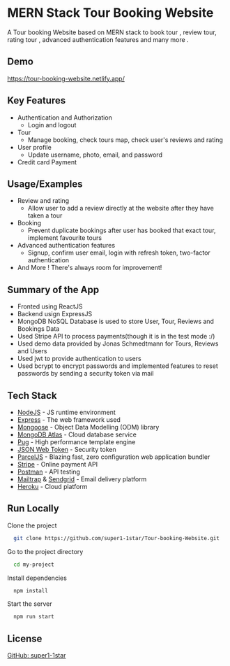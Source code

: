 
# MERN Stack Tour Booking Website

A Tour booking Website based on MERN stack to book tour , review tour, rating tour , advanced authentication features and many more .

## Demo
https://tour-booking-website.netlify.app/

## Key Features

* Authentication and Authorization
  - Login and logout
* Tour
  - Manage booking, check tours map, check user's reviews and rating
* User profile
  - Update username, photo, email, and password
* Credit card Payment
## Usage/Examples

* Review and rating
  - Allow user to add a review directly at the website after they have taken a tour
* Booking
  - Prevent duplicate bookings after user has booked that exact tour, implement favourite tours
* Advanced authentication features
  - Signup, confirm user email, login with refresh token, two-factor authentication
* And More ! There's always room for improvement!

## Summary of the App

- Fronted using ReactJS
- Backend usign ExpressJS
- MongoDB NoSQL Database is used to store User, Tour, Reviews and Bookings Data
- Used Stripe API to process payments(though it is in the test mode :/)
- Used demo data provided by Jonas Schmedtmann for Tours, Reviews and Users
- Used jwt to provide authentication to users
- Used bcrypt to encrypt passwords and implemented features to reset passwords by sending a security token via mail

## Tech Stack

* [NodeJS](https://nodejs.org/en/) - JS runtime environment
* [Express](http://expressjs.com/) - The web framework used
* [Mongoose](https://mongoosejs.com/) - Object Data Modelling (ODM) library
* [MongoDB Atlas](https://www.mongodb.com/cloud/atlas) - Cloud database service
* [Pug](https://pugjs.org/api/getting-started.html) - High performance template engine
* [JSON Web Token](https://jwt.io/) - Security token
* [ParcelJS](https://parceljs.org/) - Blazing fast, zero configuration web application bundler
* [Stripe](https://stripe.com/) - Online payment API
* [Postman](https://www.getpostman.com/) - API testing
* [Mailtrap](https://mailtrap.io/) & [Sendgrid](https://sendgrid.com/) - Email delivery platform
* [Heroku](https://www.heroku.com/) - Cloud platform


## Run Locally

Clone the project

```bash
  git clone https://github.com/super1-1star/Tour-booking-Website.git
```

Go to the project directory

```bash
  cd my-project
```

Install dependencies

```bash
  npm install
```

Start the server

```bash
  npm run start
```
<!-- 
## Acknowledgement

* This project is part of the online course I've taken at Udemy. Thanks to Jonas Schmedtmann for creating this awesome course! Link to the course: [Node.js, Express, MongoDB & More: The Complete Bootcamp 2019](https://www.udemy.com/course/nodejs-express-mongodb-bootcamp/) -->


## License

[GitHub: super1-1star](https://www.github.com/super1-1star)

